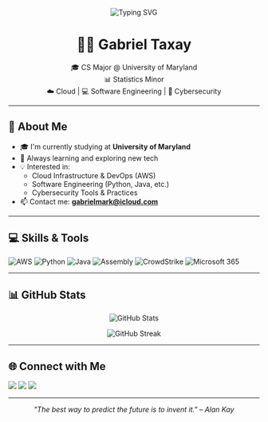 <!-- Banner Image (Optional) -->
<p align="center">
  <img src="https://readme-typing-svg.herokuapp.com?font=Fira+Code&size=25&pause=1000&color=F7F7F7&center=true&vCenter=true&width=600&lines=Hi+there+%F0%9F%91%8B+I'm+Gabriel+Taxay;CS+Student+at+University+of+Maryland;Cloud+%7C+Software+%7C+Cybersecurity+Enthusiast" alt="Typing SVG" />
</p>

<h1 align="center">👨‍💻 Gabriel Taxay</h1>

<p align="center">
  🎓 CS Major @ University of Maryland <br>
  📊 Statistics Minor <br>
  ☁️ Cloud | 💻 Software Engineering | 🔐 Cybersecurity
</p>

---

## 🧠 About Me

- 🎓 I'm currently studying at **University of Maryland**
- 🌱 Always learning and exploring new tech
- 💡 Interested in:
  - Cloud Infrastructure & DevOps (AWS)
  - Software Engineering (Python, Java, etc.)
  - Cybersecurity Tools & Practices
- 📫 Contact me: **gabrielmark@icloud.com**

---

## 💻 Skills & Tools

<p align="left">
  <img src="https://img.shields.io/badge/AWS-232F3E?style=for-the-badge&logo=amazonaws&logoColor=white" alt="AWS"/>
  <img src="https://img.shields.io/badge/Python-3776AB?style=for-the-badge&logo=python&logoColor=white" alt="Python"/>
  <img src="https://img.shields.io/badge/Java-ED8B00?style=for-the-badge&logo=java&logoColor=white" alt="Java"/>
  <img src="https://img.shields.io/badge/Assembly-6E4C13?style=for-the-badge" alt="Assembly"/>
  <img src="https://img.shields.io/badge/CrowdStrike-EA1B22?style=for-the-badge&logo=crowdstrike&logoColor=white" alt="CrowdStrike"/>
  <img src="https://img.shields.io/badge/Microsoft_365-D83B01?style=for-the-badge&logo=microsoft&logoColor=white" alt="Microsoft 365"/>
</p>

---

## 📊 GitHub Stats

<p align="center">
  <img src="https://github-readme-stats.vercel.app/api?username=gtaxay&show_icons=true&theme=tokyonight&count_private=true" alt="GitHub Stats" />
</p>

<p align="center">
  <img src="https://github-readme-streak-stats.herokuapp.com/?user=gtaxay&theme=tokyonight" alt="GitHub Streak" />
</p>

---

## 🌐 Connect with Me

<p align="left">
  <a href="mailto:gabrielmark@icloud.com"><img src="https://img.shields.io/badge/Email-D14836?style=for-the-badge&logo=gmail&logoColor=white"/></a>
  <a href="https://www.linkedin.com/in/gabriel-taxay-15b2872b2"><img src="https://img.shields.io/badge/LinkedIn-blue?style=for-the-badge&logo=linkedin&logoColor=white"/></a>
  <a href="https://github.com/gtaxay"><img src="https://img.shields.io/badge/GitHub-181717?style=for-the-badge&logo=github&logoColor=white"/></a>
</p>

---

<p align="center">
  <i>"The best way to predict the future is to invent it." – Alan Kay</i>
</p>
